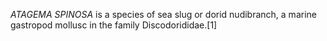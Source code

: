 _ATAGEMA SPINOSA_ is a species of sea slug or dorid nudibranch, a marine gastropod mollusc in the family Discodorididae.[1]
